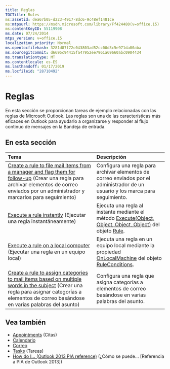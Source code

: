```yaml
---
title: Reglas
TOCTitle: Rules
ms:assetid: dea67b05-d223-4917-8dc6-9c48ef1481ce
ms:mtpsurl: https://msdn.microsoft.com/library/Ff424480(v=office.15)
ms:contentKeyID: 55119908
ms.date: 07/24/2014
mtps_version: v=office.15
localization_priority: Normal
ms.openlocfilehash: 3281d87f72c043803ad52cc00d3c5e971da00aba
ms.sourcegitcommit: d6695c94415fa47952ee7961a69660abc0904434
ms.translationtype: MT
ms.contentlocale: es-ES
ms.lasthandoff: 01/17/2019
ms.locfileid: "28710492"
---
```

# <a name="rules"></a>Reglas

En esta sección se proporcionan tareas de ejemplo relacionadas con las reglas de Microsoft Outlook. Las reglas son una de las características más eficaces en Outlook para ayudarlo a organizarse y responder al flujo continuo de mensajes en la Bandeja de entrada. 

## <a name="in-this-section"></a>En esta sección

|Tema|Descripción|
|:----|:----------|
|[Create a rule to file mail items from a manager and flag them for follow-up](how-to-create-a-rule-to-file-mail-items-from-a-manager-and-flag-them-for-follow-up.md) (Crear una regla para archivar elementos de correo enviados por un administrador y marcarlos para seguimiento)  |Configura una regla para archivar elementos de correo enviados por el administrador de un usuario y los marca para seguimiento.|
|[Execute a rule instantly](how-to-execute-a-rule-instantly.md) (Ejecutar una regla instantáneamente)  |Ejecuta una regla al instante mediante el método [Execute(Object, Object, Object, Object)](https://msdn.microsoft.com/library/bb645769\(v=office.15\)) del objeto [Rule](https://msdn.microsoft.com/library/bb647152\(v=office.15\)).|
|[Execute a rule on a local computer](how-to-execute-a-rule-on-a-local-computer.md) (Ejecutar una regla en un equipo local)  |Ejecuta una regla en un equipo local mediante la propiedad [OnLocalMachine](https://msdn.microsoft.com/library/bb612005\(v=office.15\)) del objeto [RuleConditions](https://msdn.microsoft.com/library/bb610965\(v=office.15\)).|
|[Create a rule to assign categories to mail items based on multiple words in the subject](how-to-create-a-rule-to-assign-categories-to-mail-items-based-on-multiple-words-in-the-subject.md) (Crear una regla para asignar categorías a elementos de correo basándose en varias palabras del asunto)  |Configura una regla que asigna categorías a elementos de correo basándose en varias palabras del asunto.|

## <a name="see-also"></a>Vea también

- [Appointments](appointments.md) (Citas)
- [Calendario](calendar.md)
- [Correo](mail.md)
- [Tasks](tasks.md) (Tareas)
- [How do I... (Outlook 2013 PIA reference)](how-do-i-outlook-2013-pia-reference.md) (¿Cómo se puede... [Referencia a PIA de Outlook 2013])

